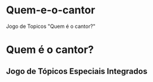 # Quem-e-o-cantor
Jogo de Topicos "Quem é o cantor?"

# Quem é o cantor?
## Jogo de Tópicos  Especiais Integrados
